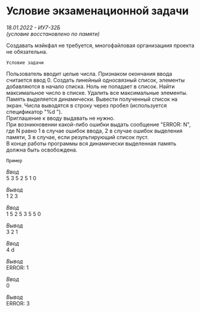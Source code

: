 # Условие экзаменационной задачи 
_18.01.2022 - ИУ7-32Б_  
_(условие восстановлено по памяти)_

Создавать мэйкфал не требуется, многофайловая организациия проекта не обязательна. 

`Условие задачи`

Пользователь вводит целые числа. Признаком окончания ввода считается ввод 0. Создать линейный односвязный список, элементы добавляются в начало списка. Ноль не попадает в список. Найти максимальное число в списке. Удалить все максимальные элементы. Память выделяется динамически. Вывести полученный список на экран. Числа выводятся в строку через пробел (используется спецификатор "%d ").  
Приглашение к вводу выдавать не нужно.  
При возникновении какой-либо ошибки выдать сообщение "ERROR: N", где N равно 1 в случае ошибок ввода, 2 в случае ошибок выделения памяти, 3 в случае, если результирующий список пуст.  
В конце работы программы вся динамически выделенная память должна быть освобождена.

`Пример`

_Ввод_  
5 3 5 2 5 1 0

_Вывод_  
1 2 3



_Ввод_  
1 5 2 5 3 5 5 0

_Вывод_  
3 2 1



_Ввод_  
4 d

_Вывод_  
ERROR: 1



_Ввод_  
0

_Вывод_  
ERROR: 3
